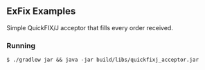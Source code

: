 ## ExFix Examples

Simple QuickFIX/J acceptor that fills every order received.


### Running

    $ ./gradlew jar && java -jar build/libs/quickfixj_acceptor.jar

